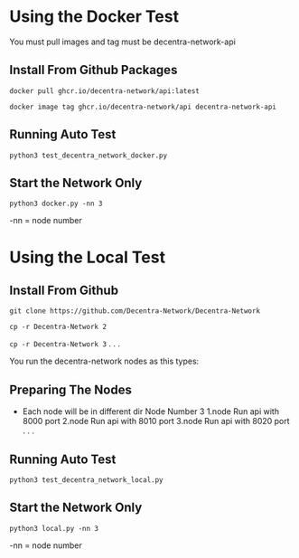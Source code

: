 # Using the Docker Test
You must pull images and tag must be decentra-network-api

## Install From Github Packages
`docker pull ghcr.io/decentra-network/api:latest`

`docker image tag ghcr.io/decentra-network/api decentra-network-api`

## Running Auto Test

`python3 test_decentra_network_docker.py`

## Start the Network Only
`python3 docker.py -nn 3`

-nn = node number

# Using the Local Test

## Install From Github
`git clone https://github.com/Decentra-Network/Decentra-Network`

`cp -r Decentra-Network 2`

`cp -r Decentra-Network 3`
.
.
.

You run the decentra-network nodes as this types:
## Preparing The Nodes
* Each node will be in different dir
Node Number 3
1.node Run api with 8000 port
2.node Run api with 8010 port
3.node Run api with 8020 port
.
.
.

## Running Auto Test
`python3 test_decentra_network_local.py`

## Start the Network Only
`python3 local.py -nn 3`

-nn = node number
